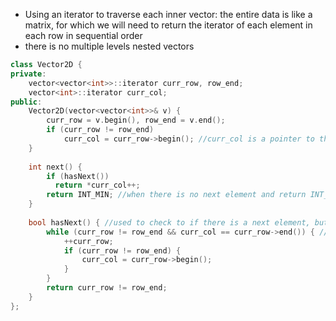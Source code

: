 - Using an iterator to traverse each inner vector: the entire data is like a matrix, for which we will need to return the iterator of each element in each row in sequential order
- there is no multiple levels nested vectors

```cpp
class Vector2D {
private:
    vector<vector<int>>::iterator curr_row, row_end;
    vector<int>::iterator curr_col;
public:
    Vector2D(vector<vector<int>>& v) {
        curr_row = v.begin(), row_end = v.end();
        if (curr_row != row_end)
            curr_col = curr_row->begin(); //curr_col is a pointer to the first element of curr vector(which could be empty)
    }
    
    int next() { 
        if (hasNext())
          return *curr_col++;
        return INT_MIN; //when there is no next element and return INT_MIN as an invalid value
    }
    
    bool hasNext() { //used to check to if there is a next element, but does not increment the iterator
        while (curr_row != row_end && curr_col == curr_row->end()) { //skip possible empty vectors
            ++curr_row;
            if (curr_row != row_end) {
                curr_col = curr_row->begin();
            }  
        }
        return curr_row != row_end;
    }
};
